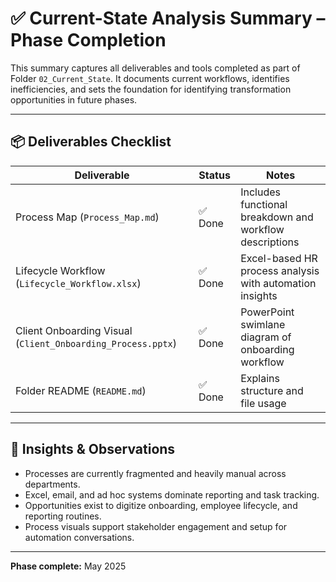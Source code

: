 # ✅ Current-State Analysis Summary – Phase Completion

This summary captures all deliverables and tools completed as part of Folder `02_Current_State`. It documents current workflows, identifies inefficiencies, and sets the foundation for identifying transformation opportunities in future phases.

---

## 📦 Deliverables Checklist

| Deliverable                              | Status | Notes                                                         |
|------------------------------------------|--------|---------------------------------------------------------------|
| Process Map (`Process_Map.md`)           | ✅ Done | Includes functional breakdown and workflow descriptions       |
| Lifecycle Workflow (`Lifecycle_Workflow.xlsx`) | ✅ Done | Excel-based HR process analysis with automation insights       |
| Client Onboarding Visual (`Client_Onboarding_Process.pptx`) | ✅ Done | PowerPoint swimlane diagram of onboarding workflow            |
| Folder README (`README.md`)              | ✅ Done | Explains structure and file usage                             |

---

## 🧠 Insights & Observations

- Processes are currently fragmented and heavily manual across departments.
- Excel, email, and ad hoc systems dominate reporting and task tracking.
- Opportunities exist to digitize onboarding, employee lifecycle, and reporting routines.
- Process visuals support stakeholder engagement and setup for automation conversations.

---

**Phase complete:** May 2025  
